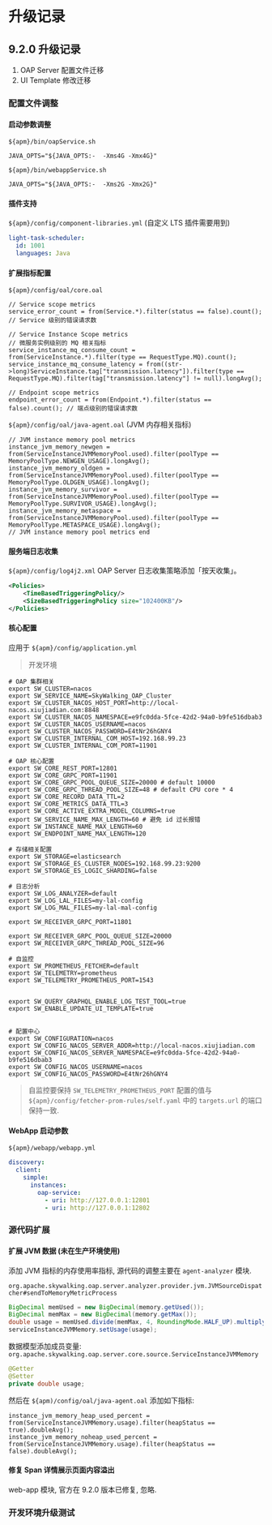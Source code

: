 # 升级记录

## 9.2.0 升级记录

1. OAP Server 配置文件迁移
2. UI Template 修改迁移

### 配置文件调整

#### 启动参数调整

`${apm}/bin/oapService.sh`

```shell
JAVA_OPTS="${JAVA_OPTS:-  -Xms4G -Xmx4G}"
```

`${apm}/bin/webappService.sh`

```shell
JAVA_OPTS="${JAVA_OPTS:-  -Xms2G -Xmx2G}"
```

#### 插件支持

`${apm}/config/component-libraries.yml` (自定义 LTS 插件需要用到)

```yaml
light-task-scheduler:
  id: 1001
  languages: Java
```

#### 扩展指标配置

`${apm}/config/oal/core.oal`

```text
// Service scope metrics
service_error_count = from(Service.*).filter(status == false).count(); // Service 级别的错误请求数

// Service Instance Scope metrics
// 微服务实例级别的 MQ 相关指标
service_instance_mq_consume_count = from(ServiceInstance.*).filter(type == RequestType.MQ).count();
service_instance_mq_consume_latency = from((str->long)ServiceInstance.tag["transmission.latency"]).filter(type == RequestType.MQ).filter(tag["transmission.latency"] != null).longAvg();

// Endpoint scope metrics
endpoint_error_count = from(Endpoint.*).filter(status == false).count(); // 端点级别的错误请求数
```

`${apm}/config/oal/java-agent.oal` (JVM 内存相关指标)

```text
// JVM instance memory pool metrics
instance_jvm_memory_newgen = from(ServiceInstanceJVMMemoryPool.used).filter(poolType == MemoryPoolType.NEWGEN_USAGE).longAvg();
instance_jvm_memory_oldgen = from(ServiceInstanceJVMMemoryPool.used).filter(poolType == MemoryPoolType.OLDGEN_USAGE).longAvg();
instance_jvm_memory_survivor = from(ServiceInstanceJVMMemoryPool.used).filter(poolType == MemoryPoolType.SURVIVOR_USAGE).longAvg();
instance_jvm_memory_metaspace = from(ServiceInstanceJVMMemoryPool.used).filter(poolType == MemoryPoolType.METASPACE_USAGE).longAvg();
// JVM instance memory pool metrics end
```

#### 服务端日志收集

`${apm}/config/log4j2.xml` OAP Server 日志收集策略添加「按天收集」。

```xml
<Policies>
    <TimeBasedTriggeringPolicy/>
    <SizeBasedTriggeringPolicy size="102400KB"/>
</Policies>
```

#### 核心配置

应用于 `${apm}/config/application.yml`

> 开发环境

```shell
# OAP 集群相关
export SW_CLUSTER=nacos
export SW_SERVICE_NAME=SkyWalking_OAP_Cluster
export SW_CLUSTER_NACOS_HOST_PORT=http://local-nacos.xiujiadian.com:8848
export SW_CLUSTER_NACOS_NAMESPACE=e9fc0dda-5fce-42d2-94a0-b9fe516dbab3
export SW_CLUSTER_NACOS_USERNAME=nacos
export SW_CLUSTER_NACOS_PASSWORD=E4tNr26hGNY4
export SW_CLUSTER_INTERNAL_COM_HOST=192.168.99.23
export SW_CLUSTER_INTERNAL_COM_PORT=11901

# OAP 核心配置
export SW_CORE_REST_PORT=12801
export SW_CORE_GRPC_PORT=11901
export SW_CORE_GRPC_POOL_QUEUE_SIZE=20000 # default 10000
export SW_CORE_GRPC_THREAD_POOL_SIZE=48 # default CPU core * 4
export SW_CORE_RECORD_DATA_TTL=2
export SW_CORE_METRICS_DATA_TTL=3
export SW_CORE_ACTIVE_EXTRA_MODEL_COLUMNS=true
export SW_SERVICE_NAME_MAX_LENGTH=60 # 避免 id 过长报错
export SW_INSTANCE_NAME_MAX_LENGTH=60
export SW_ENDPOINT_NAME_MAX_LENGTH=120

# 存储相关配置
export SW_STORAGE=elasticsearch
export SW_STORAGE_ES_CLUSTER_NODES=192.168.99.23:9200
export SW_STORAGE_ES_LOGIC_SHARDING=false

# 日志分析
export SW_LOG_ANALYZER=default
export SW_LOG_LAL_FILES=my-lal-config
export SW_LOG_MAL_FILES=my-lal-mal-config

export SW_RECEIVER_GRPC_PORT=11801

export SW_RECEIVER_GRPC_POOL_QUEUE_SIZE=20000
export SW_RECEIVER_GRPC_THREAD_POOL_SIZE=96

# 自监控
export SW_PROMETHEUS_FETCHER=default
export SW_TELEMETRY=prometheus
export SW_TELEMETRY_PROMETHEUS_PORT=1543


export SW_QUERY_GRAPHQL_ENABLE_LOG_TEST_TOOL=true
export SW_ENABLE_UPDATE_UI_TEMPLATE=true


# 配置中心
export SW_CONFIGURATION=nacos
export SW_CONFIG_NACOS_SERVER_ADDR=http://local-nacos.xiujiadian.com
export SW_CONFIG_NACOS_SERVER_NAMESPACE=e9fc0dda-5fce-42d2-94a0-b9fe516dbab3
export SW_CONFIG_NACOS_USERNAME=nacos
export SW_CONFIG_NACOS_PASSWORD=E4tNr26hGNY4
```

> 自监控要保持 `SW_TELEMETRY_PROMETHEUS_PORT` 配置的值与 `${apm}/config/fetcher-prom-rules/self.yaml` 中的 `targets.url` 的端口保持一致.

#### WebApp 启动参数

`${apm}/webapp/webapp.yml`

```yaml
discovery:
  client:
    simple:
      instances:
        oap-service:
          - uri: http://127.0.0.1:12801
          - uri: http://127.0.0.1:12802
```

### 源代码扩展

#### 扩展 JVM 数据 (未在生产环境使用)

添加 JVM 指标的内存使用率指标, 源代码的调整主要在 `agent-analyzer` 模块.

`org.apache.skywalking.oap.server.analyzer.provider.jvm.JVMSourceDispatcher#sendToMemoryMetricProcess`

```java
BigDecimal memUsed = new BigDecimal(memory.getUsed());
BigDecimal memMax = new BigDecimal(memory.getMax());
double usage = memUsed.divide(memMax, 4, RoundingMode.HALF_UP).multiply(new BigDecimal(100)).doubleValue();
serviceInstanceJVMMemory.setUsage(usage);
```

数据模型添加成员变量: `org.apache.skywalking.oap.server.core.source.ServiceInstanceJVMMemory`

```java
@Getter
@Setter
private double usage;
```

然后在 `${apm)/config/oal/java-agent.oal` 添加如下指标:

```text
instance_jvm_memory_heap_used_percent = from(ServiceInstanceJVMMemory.usage).filter(heapStatus == true).doubleAvg();
instance_jvm_memory_noheap_used_percent = from(ServiceInstanceJVMMemory.usage).filter(heapStatus == false).doubleAvg();
```

#### 修复 Span 详情展示页面内容溢出

web-app 模块, 官方在 9.2.0 版本已修复, 忽略.









### 开发环境升级测试



